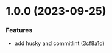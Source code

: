 # 1.0.0 (2023-09-25)


### Features

* add husky and commitlint ([3cf8a1d](https://github.com/steven130169/2023-devposday-demo/commit/3cf8a1dd193742afd5e3c7983799630dd9d6c346))
